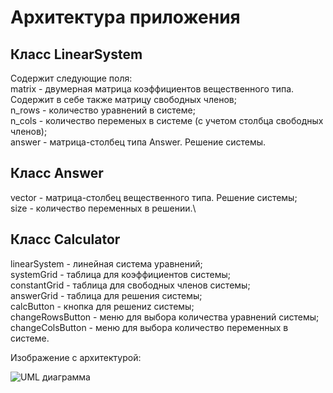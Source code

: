 # Архитектура приложения

## Класс LinearSystem
Содержит следующие поля:\
matrix - двумерная матрица коэффициентов вещественного типа. Содержит в себе также матрицу свободных членов;\
n_rows - количество уравнений в системе;\
n_cols - количество переменых в системе (с учетом столбца свободных членов);\
answer - матрица-столбец типа Answer. Решение системы.

## Класс Answer
vector - матрица-столбец вещественного типа. Решение системы;\
size - количество переменных в решении.\

## Класс Calculator
linearSystem - линейная система уравнений; \
systemGrid - таблица для коэффициентов системы; \
constantGrid - таблица для свободных членов системы; \
answerGrid - таблица для решения системы;\
calcButton - кнопка для решениz системы;\
changeRowsButton - меню для выбора количества уравнений системы;\
changeColsButton - меню для выбора количество переменных в системе.

Изображение с архитектурой:

![UML диаграмма](/assets/docs/uml_diagram.png)
